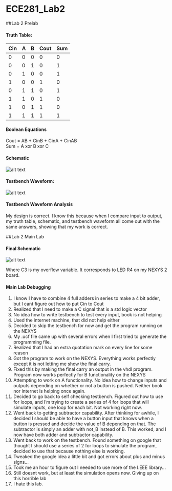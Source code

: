 ECE281_Lab2
===========

##Lab 2 Prelab

#### Truth Table:
Cin | A | B | Cout | Sum
--- | --- | --- | --- | ---
0 | 0 | 0 | 0 | 0
0 | 0 | 1 | 0 | 1
0 | 1 | 0 | 0 | 1
1 | 0 | 0 | 1 | 0
0 | 1 | 1 | 0 | 1
1 | 1 | 0 | 1 | 0
1 | 0 | 1 | 1 | 0
1 | 1 | 1 | 1 | 1

#### Boolean Equations
Cout = AB + CinB + CinA + CinAB                                                                                                 
Sum = A xor B xor C                                                                                                           

#### Schematic

![alt text](https://raw2.github.com/JeremyGruszka/ECE281_Lab2/master/schematic.png "Schematic")

#### Testbench Waveform:


![alt text](https://raw2.github.com/JeremyGruszka/ECE281_Lab2/master/Full_Adder_Testbench.PNG "Testbench Waveform")

#### Testbench Waveform Analysis
My design is correct.  I know this because when I compare input to output, my truth table, schematic, and testbench waveform all come out with the same answers, showing that my work is correct.

##Lab 2 Main Lab

#### Final Schematic

![alt text](https://raw2.github.com/JeremyGruszka/ECE281_Lab2/master/final_schematic.png "Schematic")

Where C3 is my overflow variable.  It corresponds to LED R4 on my NEXYS 2 board.

#### Main Lab Debugging
1.	I know I have to combine 4 full adders in series to make a 4 bit adder, but I cant figure out how to put Cin to Cout
2.	Realized that I need to make a C signal that is a std logic vector
3.	No idea how to write testbench to test every input, book is not helping
4.	Used the internet machine, that did not help either
5.	Decided to skip the testbench for now and get the program running on the NEXYS
6.	My .ucf file came up with several errors when I first tried to generate the programming file. 
7.	Realized that I had an extra quotation mark on every line for some reason
8.	Got the program to work on the NEXYS.  Everything works perfectly except it is not letting me show the final carry.
9.	Fixed this by making the final carry an output in the vhdl program.  Program now works perfectly for B functionality on the NEXYS
10.	Attempting to work on A functionality.  No idea how to change inputs and outputs depending on whether or not a button is pushed.  Neither book nor internet is helping once again.
11.	Decided to go back to self checking testbench.  Figured out how to use for loops, and I’m trying to create a series of 4 for loops that will simulate inputs, one loop for each bit.  Not working right now.
12.	Went back to getting subtractor capability.  After thinking for awhile, I  decided I should be able to have a button input that knows when a button is pressed and decide the value of B depending on that.  The subtractor is simply an adder with not_B instead of B.  This worked, and I now have both adder and subtractor capability.
13. Went back to work on the testbench.  Found something on google that thought I should use a series of 2 for loops to simulate the program, decided to use that because nothing else is working.
14. Tweaked the google idea a little bit and got errors about plus and minus signs...
15. Took me an hour to figure out I needed to use more of the I.EEE library...
16. Still doesnt work, but at least the simulation opens now.  Giving up on this horrible lab
17. I hate this lab.
